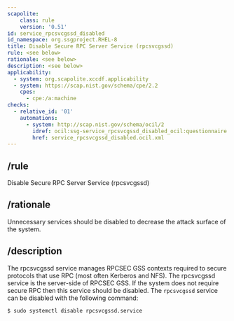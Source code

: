 ```yaml
---
scapolite:
    class: rule
    version: '0.51'
id: service_rpcsvcgssd_disabled
id_namespace: org.ssgproject.RHEL-8
title: Disable Secure RPC Server Service (rpcsvcgssd)
rule: <see below>
rationale: <see below>
description: <see below>
applicability:
  - system: org.scapolite.xccdf.applicability
  - system: https://scap.nist.gov/schema/cpe/2.2
    cpes:
      - cpe:/a:machine
checks:
  - relative_id: '01'
    automations:
      - system: http://scap.nist.gov/schema/ocil/2
        idref: ocil:ssg-service_rpcsvcgssd_disabled_ocil:questionnaire:1
        href: service_rpcsvcgssd_disabled.ocil.xml
---
```



## /rule

Disable Secure RPC Server Service (rpcsvcgssd)

## /rationale

Unnecessary
services should be disabled to decrease the attack surface of the
system.

## /description

The
rpcsvcgssd service manages RPCSEC GSS contexts required to secure
protocols that use RPC (most often Kerberos and NFS). The rpcsvcgssd
service is the server-side of RPCSEC GSS. If the system does not require
secure RPC then this service should be disabled. The `rpcsvcgssd`
service can be disabled with the following command:

``` 
$ sudo systemctl disable rpcsvcgssd.service
```
